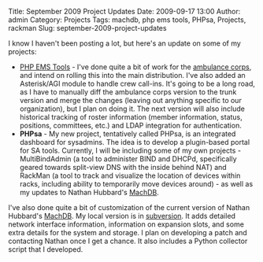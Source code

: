 Title: September 2009 Project Updates
Date: 2009-09-17 13:00
Author: admin
Category: Projects
Tags: machdb, php ems tools, PHPsa, Projects, rackman
Slug: september-2009-project-updates

I know I haven't been posting a lot, but here's an update on some of my
projects:

-   [PHP EMS Tools][] - I've done quite a bit of work for the [ambulance
    corps][], and intend on rolling this into the main distribution.
    I've also added an Asterisk/AGI module to handle crew call-ins. It's
    going to be a long road, as I have to manually diff the ambulance
    corps version to the trunk version and merge the changes (leaving
    out anything specific to our organization), but I plan on doing it.
    The next version will also include historical tracking of roster
    information (member information, status, positions, committees,
    etc.) and LDAP integration for authentication.
-   **PHPsa** - My new project, tentatively called PHPsa, is an
    integrated dashboard for sysadmins. The idea is to develop a
    plugin-based portal for SA tools. Currently, I will be including
    some of my own projects - MultiBindAdmin (a tool to administer BIND
    and DHCPd, specifically geared towards split-view DNS with the
    inside behind NAT) and RackMan (a tool to track and visualize the
    location of devices within racks, including ability to temporarily
    move devices around) - as well as my updates to Nathan Hubbard's
    [MachDB][].

I've also done quite a bit of customization of the current version of
Nathan Hubbard's [MachDB][]. My local version is in [subversion][]. It
adds detailed network interface information, information on expansion
slots, and some extra details for the system and storage. I plan on
developing a patch and contacting Nathan once I get a chance. It also
includes a Python collector script that I developed.

  [PHP EMS Tools]: http://www.php-ems-tools.com
  [ambulance corps]: http://www.midlandparkambulance.com
  [MachDB]: http://www.machdb.org/
  [subversion]: http://svn.jasonantman.com/machdb/

